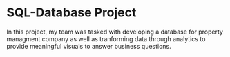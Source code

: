 # SQL-Database Project
In this project, my team was tasked with developing a database for property managment company as well as tranforming data through analytics to provide meaningful visuals to answer business questions.
